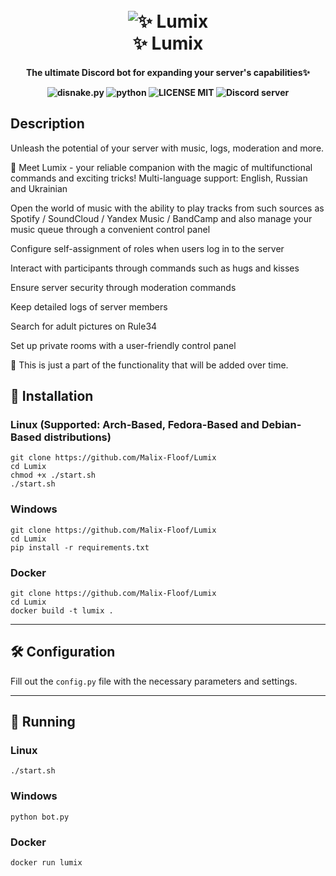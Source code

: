<p align="light">
<h1 align="center">
  <br>
  <a><img src="https://github.com/Malix-Floof/Lumix/assets/101697781/d764596a-023c-44ca-8e57-85990f1fc2e7" alt=" ✨ Lumix"></a>
  <br>
   ✨ Lumix
  <br>
</h1>
<h4 align="center">

  The ultimate Discord bot for expanding your server's capabilities✨


  ![disnake.py](https://img.shields.io/badge/disnake-py-blue.svg)
  ![python](https://img.shields.io/badge/Python-3.11.7-blue)
  ![LICENSE MIT](https://img.shields.io/badge/license-MIT-green)
  ![Discord server](https://discord.com/api/guilds/1019681172940390430/widget.png)
</h4>


## Description
Unleash the potential of your server with music, logs, moderation and more.

🌟 Meet Lumix - your reliable companion with the magic of multifunctional commands and exciting tricks!
Multi-language support: English, Russian and Ukrainian

Open the world of music with the ability to play tracks from such sources as Spotify / SoundCloud / Yandex Music / BandCamp and also manage your music queue through a convenient control panel

Configure self-assignment of roles when users log in to the server

Interact with participants through commands such as hugs and kisses

Ensure server security through moderation commands

Keep detailed logs of server members

Search for adult pictures on Rule34

Set up private rooms with a user-friendly control panel

🌟 This is just a part of the functionality that will be added over time.

## 🔑 Installation
### Linux (Supported: Arch-Based, Fedora-Based and Debian-Based distributions)
```shell
git clone https://github.com/Malix-Floof/Lumix
cd Lumix
chmod +x ./start.sh
./start.sh
```
### Windows
```
git clone https://github.com/Malix-Floof/Lumix
cd Lumix
pip install -r requirements.txt
```
### Docker
```
git clone https://github.com/Malix-Floof/Lumix
cd Lumix
docker build -t lumix .
```
___


## 🛠 Configuration
Fill out the `config.py` file with the necessary parameters and settings.

___


## 🚀 Running
### Linux 
```shell
./start.sh
```
### Windows
```
python bot.py
```
### Docker
```
docker run lumix
```
